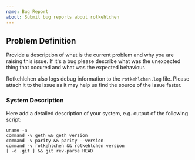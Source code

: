```yaml
---
name: Bug Report
about: Submit bug reports about rotkehlchen
---
```



## Problem Definition

Provide a description of what is the current problem and why you are raising this issue.
If it's a bug please describe what was the unexpected thing that occured and what was the
expected behaviour.

Rotkehlchen also logs debug information to the `rotkehlchen.log` file. Please attach it to the
issue as it may help us find the source of the issue faster.

### System Description

Here add a detailed description of your system, e.g. output of the following script:

```
uname -a
command -v geth && geth version
command -v parity && parity --version
command -v rotkehlchen && rotkehlchen version
[ -d .git ] && git rev-parse HEAD
```
